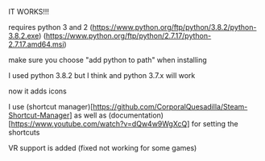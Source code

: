 IT WORKS!!!

requires python 3 and 2 (https://www.python.org/ftp/python/3.8.2/python-3.8.2.exe) (https://www.python.org/ftp/python/2.7.17/python-2.7.17.amd64.msi)

make sure you choose "add python to path" when installing

I used python 3.8.2 but I think and python 3.7.x will work

now it adds icons

I use (shortcut manager)[https://github.com/CorporalQuesadilla/Steam-Shortcut-Manager] as well as (documentation) [https://www.youtube.com/watch?v=dQw4w9WgXcQ] for setting the shortcuts

VR support is added (fixed not working for some games)
